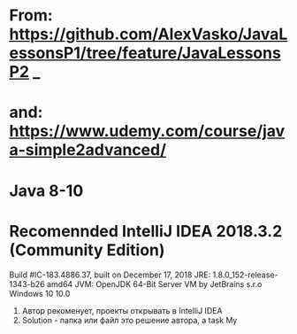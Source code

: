 # From: https://github.com/AlexVasko/JavaLessonsP1/tree/feature/JavaLessonsP2 _ 
# and: https://www.udemy.com/course/java-simple2advanced/ 
# Java 8-10
# Recomennded IntelliJ IDEA 2018.3.2 (Community Edition)
Build #IC-183.4886.37, built on December 17, 2018
JRE: 1.8.0_152-release-1343-b26 amd64
JVM: OpenJDK 64-Bit Server VM by JetBrains s.r.o
Windows 10 10.0
1) Автор рекоменует, проекты открывать в IntelliJ IDEA 
2) Solution - папка или файл это решение автора, а task My
